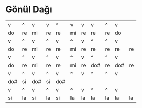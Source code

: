 # Gönül Dağı

|   |   |   |   |   |   |   | | | | |
| --- | --- | --- | --- | --- | -- | --- | -- | -- |  -- |-- |
| v  | ^  | v  | v  | ^  |  v |  v | v | ^ | v |
| do | re | mi | re | re | mi | re | re | re | do |
| v  | ^  | v  | ^  | v  |  ^ |  v | ^ | ^ | v |
| do | re | mi | re | re | mi | re | re | re | re | re |
| v  | ^  | v  | ^  | v  |  ^ |  v | ^ | ^ | v |
| do | re | mi | re | re | mi | re | do# | re | do# | re |
| v  | ^  | v  | ^  | v  |  ^ |  v | ^ | ^ | v |
| do# | si | do# | si | do# |  |  | |  |  |  |
| v  | ^  | v  | ^  | v  |  ^ |  v | ^ | ^ | v |
| si | la | si | la | si | la | la | la | la | la | la |
